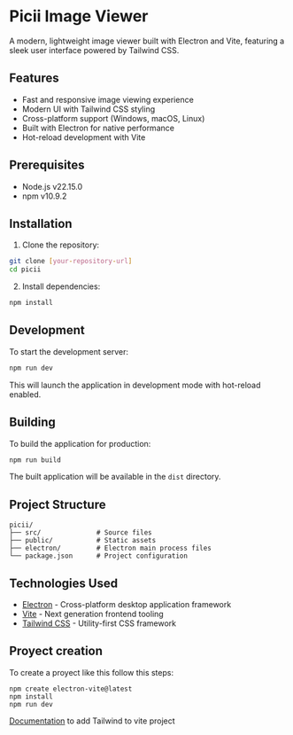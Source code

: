 # Picii Image Viewer

A modern, lightweight image viewer built with Electron and Vite, featuring a sleek user interface powered by Tailwind CSS.

## Features

- Fast and responsive image viewing experience
- Modern UI with Tailwind CSS styling
- Cross-platform support (Windows, macOS, Linux)
- Built with Electron for native performance
- Hot-reload development with Vite

## Prerequisites

- Node.js v22.15.0
- npm v10.9.2

## Installation

1. Clone the repository:

```bash
git clone [your-repository-url]
cd picii
```

2. Install dependencies:

```bash
npm install
```

## Development

To start the development server:

```bash
npm run dev
```

This will launch the application in development mode with hot-reload enabled.

## Building

To build the application for production:

```bash
npm run build
```

The built application will be available in the `dist` directory.

## Project Structure

```
picii/
├── src/              # Source files
├── public/           # Static assets
├── electron/         # Electron main process files
└── package.json      # Project configuration
```

## Technologies Used

- [Electron](https://www.electronjs.org/) - Cross-platform desktop application framework
- [Vite](https://vitejs.dev/) - Next generation frontend tooling
- [Tailwind CSS](https://tailwindcss.com/) - Utility-first CSS framework

## Proyect creation

To create a proyect like this follow this steps:

```
npm create electron-vite@latest
npm install
npm run dev
```

[Documentation](https://tailwindcss.com/docs/installation/using-vite) to add Tailwind to vite project
